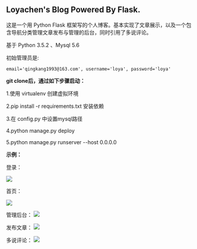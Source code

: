## Loyachen's Blog Powered By Flask.

这是一个用 Python Flask 框架写的个人博客。基本实现了文章展示，以及一个包含导航分类管理文章发布与管理的后台，同时引用了多说评论。

基于 Python 3.5.2 、Mysql 5.6

初始管理员是:

```
email='qingkang1993@163.com', username='loya', password='loya'
```



**git clone后，通过如下步骤启动：**

1.使用 virtualenv 创建虚拟环境

2.pip install -r requirements.txt 安装依赖

3.在 config.py 中设置mysql路径

4.python manage.py deploy

5.python manage.py runserver --host 0.0.0.0



**示例：**

登录：

![](https://raw.githubusercontent.com/loyachen/flaskblog/dev/Readme_images/login.jpg)

首页：

![](https://raw.githubusercontent.com/loyachen/flaskblog/dev/Readme_images/博客首页.jpg)

管理后台：
![](https://raw.githubusercontent.com/loyachen/flaskblog/dev/Readme_images/管理后台.jpg)


发布文章：
![](https://raw.githubusercontent.com/loyachen/flaskblog/dev/Readme_images/发布文章.jpg)


多说评论：
![](https://raw.githubusercontent.com/loyachen/flaskblog/dev/Readme_images/duoshuo.jpg)

